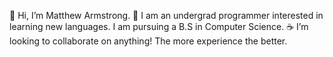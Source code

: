 👋 Hi, I’m Matthew Armstrong.
🔭 I am an undergrad programmer interested in learning new languages. I am pursuing a B.S in Computer Science.
☕️ I’m looking to collaborate on anything! The more experience the better.
